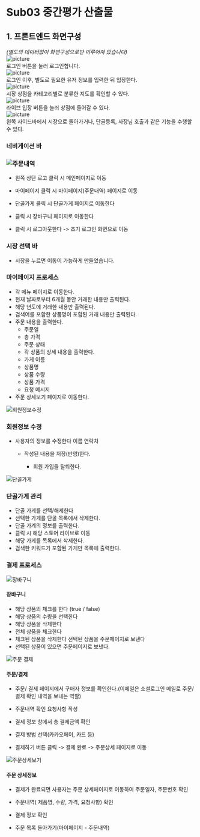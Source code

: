 # Sub03 중간평가 산출물
## 1. 프론트엔드 화면구성
*(별도의 데이터없이 화면구성으로만 이루어져 있습니다)*<br/>
![picture](./picture/FE_1.png)
<br/>로그인 버튼을 눌러 로그인합니다. <br/>
![picture](./picture/FE_2.png)<br/>
로그인 이후, 별도로 필요한 유저 정보를 입력한 뒤 입장한다.<br/>
![picture](./picture/FE_3.png)<br/>
시장 상점을 카테고리별로 분류한 지도를 확인할 수 있다.<br/>
![picture](./picture/FE_4.png)<br/>
라이브 입장 버튼을 눌러 상점에 들어갈 수 있다.<br/>
![picture](./picture/FE_5.png)<br/>
왼쪽 사이드바에서 시장으로 돌아가거나, 단골등록, 사장님 호출과 같은 기능을 수행할 수 있다.
<br/>
### 네비게이션 바

### ![주문내역](./picture/nav1.PNG)



- 왼쪽 상단 로고 클릭 시 메인페이지로 이동
- 마이페이지 클릭 시 마이페이지(주문내역) 페이지로 이동
- 단골가게  클릭 시 단골가게 페이지로 이동한다

- 클릭 시 장바구니 페이지로 이동한다
- 클릭 시 로그아웃한다 -> 초기 로그인 화면으로 이동
  
  
  

### 시장 선택 바

- 시장을 누르면 이동이 가능하게 만들었습니다.



### 마이페이지 프로세스

- 각 메뉴 페이지로 이동한다.
- 현재 날짜로부터 6개월 동안 거래한 내용만 출력된다.
- 해당 년도에 거래한 내용만 출력된다.
- 검색어를 포함한 상품명이 포함된 거래 내용만 출력된다.
- 주문 내용을 출력한다.
  - 주문일
  - 총 가격
  - 주문 상태
  - 각 상품의 상세 내용을 출력한다.
  - 가게 이름
  - 상품명
  - 상품 수량
  - 상품 가격
  - 요청 메시지
- 주문 상세보기 페이지로 이동한다.



![회원정보수정](./picture/nav2.PNG)

### 회원정보 수정

- 사용자의 정보를 수정한다
  이름
  연락처

  - 작성된 내용을 저장(반영)한다.

    - 회원 가입을 탈퇴한다. 

    

![단골가게](./picture/nav3.PNG)

### 단골가게 관리

- 단골 가게를 선택/해제한다
- 선택한 가게를 단골 목록에서 삭제한다.
- 단골 가계의 정보를 출력한다.
- 클릭 시 해당 스토어 라이브로 이동
- 해당 가게를 목록에서 삭제한다.
- 검색한 키워드가 포함된 가게만 목록에 출력한다.





### 결제 프로세스

![장바구니](./picture/nav4.PNG)


#### 장바구니

- 해당 상품의 체크를 한다 (true / false)
- 해당 상품의 수량을 선택한다
- 해당 상품을 삭제한다
- 전체 상품을 체크한다
- 체크된 상품을 삭제한다
  선택된 상품을 주문페이지로 보낸다 
-  선택된 상품이 있으면 주문페이지로 보낸다.



![주문 결제](./picture/nav5.PNG)



#### 주문/결제

- 주문/ 결제 페이지에서 구매자 정보를 확인한다.(이메일은 소셜로그인 메일로 주문/결제 확인 내역을 보내는 역할)

- 주문내역 확인 요청사항 작성

- 결제 정보 창에서 총 결제금액 확인

- 결제 방법 선택(카카오페이, 카드 등)

- 결제하기 버튼 클릭 -> 결제 완료  -> 주문상세 페이지로 이동

 ![주문상세보기](./picture/nav6.PNG)

#### 주문 상세정보

-  결제가 완료되면 사용자는 주문 상세페이지로 이동하여 주문일자, 주문번호 확인

- 주문내역( 제품명, 수량, 가격, 요청사항) 확인

- 결제 정보 확인

- 주문 목록 돌아가기(마이페이지 - 주문내역)

 

